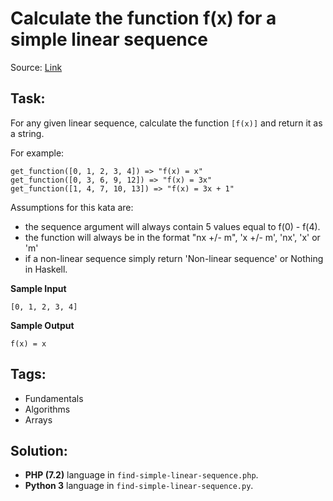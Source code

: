 # Calculate the function f(x) for a simple linear sequence

Source: [Link](http://www.codewars.com/kata/calculate-the-function-f-x-for-a-simple-linear-sequence-easy/python)

## Task:

For any given linear sequence, calculate the function `[f(x)]` and return it as a string.

For example:
```
get_function([0, 1, 2, 3, 4]) => "f(x) = x"
get_function([0, 3, 6, 9, 12]) => "f(x) = 3x"
get_function([1, 4, 7, 10, 13]) => "f(x) = 3x + 1"
```

Assumptions for this kata are:

* the sequence argument will always contain 5 values equal to f(0) - f(4).
* the function will always be in the format "nx +/- m", 'x +/- m', 'nx', 'x' or 'm'
* if a non-linear sequence simply return 'Non-linear sequence' or Nothing in Haskell.

**Sample Input**
```
[0, 1, 2, 3, 4]
```

**Sample Output**
```
f(x) = x
```

## Tags:

* Fundamentals
* Algorithms
* Arrays

## Solution:

* **PHP (7.2)** language in `find-simple-linear-sequence.php`.
* **Python 3** language in `find-simple-linear-sequence.py`.